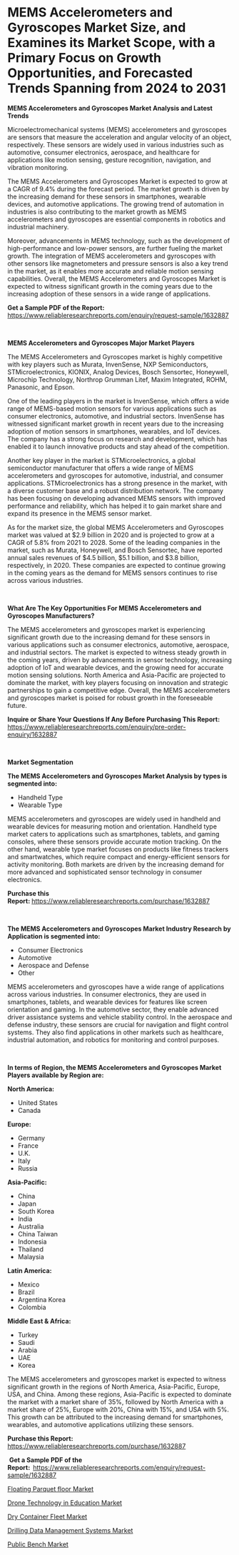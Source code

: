 <p><h1>MEMS Accelerometers and Gyroscopes Market Size, and Examines its Market Scope, with a Primary Focus on Growth Opportunities, and Forecasted Trends Spanning from 2024 to 2031</h1></p><p><strong>MEMS Accelerometers and Gyroscopes Market Analysis and Latest Trends</strong></p>
<p><p>Microelectromechanical systems (MEMS) accelerometers and gyroscopes are sensors that measure the acceleration and angular velocity of an object, respectively. These sensors are widely used in various industries such as automotive, consumer electronics, aerospace, and healthcare for applications like motion sensing, gesture recognition, navigation, and vibration monitoring.</p><p>The MEMS Accelerometers and Gyroscopes Market is expected to grow at a CAGR of 9.4% during the forecast period. The market growth is driven by the increasing demand for these sensors in smartphones, wearable devices, and automotive applications. The growing trend of automation in industries is also contributing to the market growth as MEMS accelerometers and gyroscopes are essential components in robotics and industrial machinery.</p><p>Moreover, advancements in MEMS technology, such as the development of high-performance and low-power sensors, are further fueling the market growth. The integration of MEMS accelerometers and gyroscopes with other sensors like magnetometers and pressure sensors is also a key trend in the market, as it enables more accurate and reliable motion sensing capabilities. Overall, the MEMS Accelerometers and Gyroscopes Market is expected to witness significant growth in the coming years due to the increasing adoption of these sensors in a wide range of applications.</p></p>
<p><strong>Get a Sample PDF of the Report:&nbsp;</strong> <a href="https://www.reliableresearchreports.com/enquiry/request-sample/1632887">https://www.reliableresearchreports.com/enquiry/request-sample/1632887</a></p>
<p>&nbsp;</p>
<p><strong>MEMS Accelerometers and Gyroscopes Major Market Players</strong></p>
<p><p>The MEMS Accelerometers and Gyroscopes market is highly competitive with key players such as Murata, InvenSense, NXP Semiconductors, STMicroelectronics, KIONIX, Analog Devices, Bosch Sensortec, Honeywell, Microchip Technology, Northrop Grumman Litef, Maxim Integrated, ROHM, Panasonic, and Epson.</p><p>One of the leading players in the market is InvenSense, which offers a wide range of MEMS-based motion sensors for various applications such as consumer electronics, automotive, and industrial sectors. InvenSense has witnessed significant market growth in recent years due to the increasing adoption of motion sensors in smartphones, wearables, and IoT devices. The company has a strong focus on research and development, which has enabled it to launch innovative products and stay ahead of the competition.</p><p>Another key player in the market is STMicroelectronics, a global semiconductor manufacturer that offers a wide range of MEMS accelerometers and gyroscopes for automotive, industrial, and consumer applications. STMicroelectronics has a strong presence in the market, with a diverse customer base and a robust distribution network. The company has been focusing on developing advanced MEMS sensors with improved performance and reliability, which has helped it to gain market share and expand its presence in the MEMS sensor market.</p><p>As for the market size, the global MEMS Accelerometers and Gyroscopes market was valued at $2.9 billion in 2020 and is projected to grow at a CAGR of 5.8% from 2021 to 2028. Some of the leading companies in the market, such as Murata, Honeywell, and Bosch Sensortec, have reported annual sales revenues of $4.5 billion, $5.1 billion, and $3.8 billion, respectively, in 2020. These companies are expected to continue growing in the coming years as the demand for MEMS sensors continues to rise across various industries.</p></p>
<p>&nbsp;</p>
<p><strong>What Are The Key Opportunities For MEMS Accelerometers and Gyroscopes Manufacturers?</strong></p>
<p><p>The MEMS accelerometers and gyroscopes market is experiencing significant growth due to the increasing demand for these sensors in various applications such as consumer electronics, automotive, aerospace, and industrial sectors. The market is expected to witness steady growth in the coming years, driven by advancements in sensor technology, increasing adoption of IoT and wearable devices, and the growing need for accurate motion sensing solutions. North America and Asia-Pacific are projected to dominate the market, with key players focusing on innovation and strategic partnerships to gain a competitive edge. Overall, the MEMS accelerometers and gyroscopes market is poised for robust growth in the foreseeable future.</p></p>
<p><strong>Inquire or Share Your Questions If Any Before Purchasing This Report:</strong> <a href="https://www.reliableresearchreports.com/enquiry/pre-order-enquiry/1632887">https://www.reliableresearchreports.com/enquiry/pre-order-enquiry/1632887</a></p>
<p>&nbsp;</p>
<p><strong>Market Segmentation</strong></p>
<p><strong>The MEMS Accelerometers and Gyroscopes Market Analysis by types is segmented into:</strong></p>
<p><ul><li>Handheld Type</li><li>Wearable Type</li></ul></p>
<p><p>MEMS accelerometers and gyroscopes are widely used in handheld and wearable devices for measuring motion and orientation. Handheld type market caters to applications such as smartphones, tablets, and gaming consoles, where these sensors provide accurate motion tracking. On the other hand, wearable type market focuses on products like fitness trackers and smartwatches, which require compact and energy-efficient sensors for activity monitoring. Both markets are driven by the increasing demand for more advanced and sophisticated sensor technology in consumer electronics.</p></p>
<p><strong>Purchase this Report:&nbsp;</strong><a href="https://www.reliableresearchreports.com/purchase/1632887">https://www.reliableresearchreports.com/purchase/1632887</a></p>
<p>&nbsp;</p>
<p><strong>The MEMS Accelerometers and Gyroscopes Market Industry Research by Application is segmented into:</strong></p>
<p><ul><li>Consumer Electronics</li><li>Automotive</li><li>Aerospace and Defense</li><li>Other</li></ul></p>
<p><p>MEMS accelerometers and gyroscopes have a wide range of applications across various industries. In consumer electronics, they are used in smartphones, tablets, and wearable devices for features like screen orientation and gaming. In the automotive sector, they enable advanced driver assistance systems and vehicle stability control. In the aerospace and defense industry, these sensors are crucial for navigation and flight control systems. They also find applications in other markets such as healthcare, industrial automation, and robotics for monitoring and control purposes.</p></p>
<p>&nbsp;</p>
<p><strong>In terms of Region, the MEMS Accelerometers and Gyroscopes Market Players available by Region are:</strong></p>
<p>
    <p> <strong> North America: </strong>
        <ul>
            <li>United States</li>
            <li>Canada</li>
        </ul>
        </p> 
    <p> <strong> Europe: </strong>
        <ul>
            <li>Germany</li>
            <li>France</li>
            <li>U.K.</li>
            <li>Italy</li>
            <li>Russia</li>
        </ul>
        </p> 
    <p> <strong> Asia-Pacific: </strong>
        <ul>
            <li>China</li>
            <li>Japan</li>
            <li>South Korea</li>
            <li>India</li>
            <li>Australia</li>
            <li>China Taiwan</li>
            <li>Indonesia</li>
            <li>Thailand</li>
            <li>Malaysia</li>
        </ul>
        </p> 
    <p> <strong> Latin America: </strong>
        <ul>
            <li>Mexico</li>
            <li>Brazil</li>
            <li>Argentina Korea</li>
            <li>Colombia</li>
        </ul>
        </p> 
    <p> <strong> Middle East & Africa: </strong>
        <ul>
            <li>Turkey</li>
            <li>Saudi</li>
            <li>Arabia</li>
            <li>UAE</li>
            <li>Korea</li>
        </ul>
    </p>
    </p>
<p><p>The MEMS accelerometers and gyroscopes market is expected to witness significant growth in the regions of North America, Asia-Pacific, Europe, USA, and China. Among these regions, Asia-Pacific is expected to dominate the market with a market share of 35%, followed by North America with a market share of 25%, Europe with 20%, China with 15%, and USA with 5%. This growth can be attributed to the increasing demand for smartphones, wearables, and automotive applications utilizing these sensors.</p></p>
<p><strong>Purchase this Report: </strong><a href="https://www.reliableresearchreports.com/purchase/1632887">https://www.reliableresearchreports.com/purchase/1632887</a></p>
<p>&nbsp;<strong>Get a Sample PDF of the Report:&nbsp;&nbsp;</strong><a href="https://www.reliableresearchreports.com/enquiry/request-sample/1632887">https://www.reliableresearchreports.com/enquiry/request-sample/1632887</a></p>
<p><strong></strong></p>
<p><p><a href="https://view.publitas.com/reportprime-1/floating-parquet-floor-market-centers-on-aspects-such-as-market-growth-market-share-market-opportunity-and-projected-forecasts-spanning-from-2024-to-2031/">Floating Parquet floor Market</a></p><p><a href="https://faithful-glue-af3.notion.site/Drone-Technology-in-Education-Market-Challenges-Opportunities-and-Growth-Drivers-and-Major-Market-1e8431ff1d784342b94d5607b6379d1d">Drone Technology in Education Market</a></p><p><a href="https://angry-finch-aaf.notion.site/Global-Dry-Container-Fleet-Market-by-Types-Applications-and-Major-Players-with-Regional-Growth-Ra-13054a1f2b9e4a0ba20ce429487c044f">Dry Container Fleet Market</a></p><p><a href="https://chivalrous-flock-a86.notion.site/Drilling-Data-Management-Systems-Market-Dynamics-2024-2031-Also-about-Its-Market-Trends-Projection-f92361ae53214ea6b25b7dd9a298cad7">Drilling Data Management Systems Market</a></p><p><a href="https://view.publitas.com/reportprime-1/public-bench-market-size-market-share-and-global-market-analysis-report-2024-2031/">Public Bench Market</a></p></p>